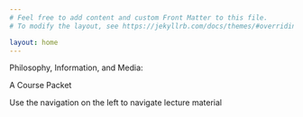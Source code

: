 ```yaml
---
# Feel free to add content and custom Front Matter to this file.
# To modify the layout, see https://jekyllrb.com/docs/themes/#overriding-theme-defaults

layout: home
---
```


Philosophy, Information, and Media:

A Course Packet

Use the navigation on the left to navigate lecture material